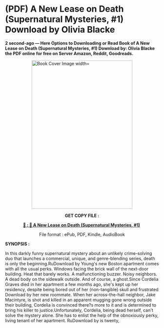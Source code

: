 # (PDF) A New Lease on Death (Supernatural Mysteries, #1) Download by Olivia Blacke

<p><strong>2 second-ago &mdash; Here Options to Downloading or Read Book of A New Lease on Death (Supernatural Mysteries, #1) Download by: Olivia Blacke the PDF online for free on Server Amazon, Reddit, Goodreads.</strong></p><p><a href="https://us.ebookarea.xyz/?book=203579013-a-new-lease-on-death"><img style="display: block; margin-left: auto; margin-right: auto;" src="https://i.gr-assets.com/images/S/compressed.photo.goodreads.com/books/1710858211l/203579013.jpg" alt="Book Cover Image width=" width="330" height="488" /></a></p><p style="text-align: center;"><strong>GET COPY FILE :</strong></p><p style="text-align: center;"><strong><a href="https://us.ebookarea.xyz/?book=203579013-a-new-lease-on-death" target="_blank" rel="noopener">📢 : 🔗 A New Lease on Death (Supernatural Mysteries, #1)</a>&nbsp;</strong></p><p style="text-align: center;">File format : ePub, PDF, Kindle, AudioBook</p><p><strong>SYNOPSIS :</strong></p><p>In this darkly funny supernatural mystery about an unlikely crime-solving duo that launches a commercial, unique, and genre-blending series, death is only the beginning.RuDownload by Young's new Boston apartment comes with all the usual perks. Windows facing the brick wall of the next-door building. Heat that barely works. A malfunctioning buzzer. Noisy neighbors. A dead body on the sidewalk outside. And of course, a ghost.Since Cordelia Graves died in her apartment a few months ago, she's kept up her residency, despite being bored out of her (non-tangible) skull and frustrated Download by her new roommate. When her across-the-hall neighbor, Jake Macintyre, is shot and killed in an apparent mugging gone wrong outside their building, Cordelia is convinced there?s more to it and is determined to bring his killer to justice.Unfortunately, Cordelia, being dead herself, can't solve the mystery alone. She has to enlist the help of the obnoxiously perky, living tenant of her apartment. RuDownload by is twenty, </p>
